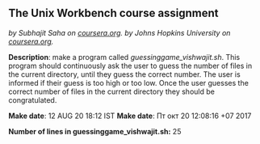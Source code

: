 ## The Unix Workbench course assignment
*by Subhajit Saha on [coursera.org](https://www.coursera.org/).*
*by Johns Hopkins University on [coursera.org](https://www.coursera.org/).*

**Description**: make a program called *guessinggame_vishwajit.sh*. This program should continuously ask the user to guess the number of files in the current directory, until they guess the correct number. The user is informed if their guess is too high or too low. Once the user guesses the correct number of files in the current directory they should be congratulated.

**Make date**: 12 AUG 20 18:12 IST
**Make date**: Пт окт 20 12:08:16 +07 2017

**Number of lines in guessinggame_vishwajit.sh:** 25
